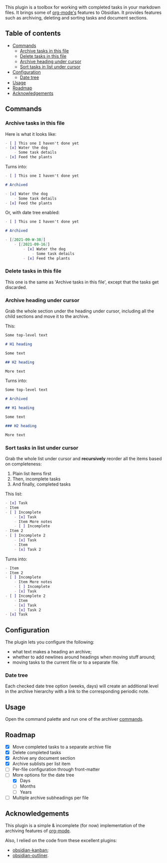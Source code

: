 This plugin is a toolbox for working with completed tasks in your markdown files. It brings some
of [org-mode's](https://orgmode.org/) features to Obsidian. It provides features such as archiving, deleting and sorting
tasks and document sections.

## Table of contents

- [Commands <a id="commands"></a>](#commands--a-id--commands----a-)
    * [Archive tasks in this file](#archive-tasks-in-this-file)
    * [Delete tasks in this file](#delete-tasks-in-this-file)
    * [Archive heading under cursor](#archive-heading-under-cursor)
    * [Sort tasks in list under cursor](#sort-tasks-in-list-under-cursor)
- [Configuration](#configuration)
    * [Date tree](#date-tree)
- [Usage](#usage)
- [Roadmap](#roadmap)
- [Acknowledgements](#acknowledgements)

## Commands <a id="commands"></a>

### Archive tasks in this file

Here is what it looks like:

```md
- [ ] This one I haven't done yet
- [x] Water the dog
    - Some task details
- [x] Feed the plants
```

Turns into:

```md
- [ ] This one I haven't done yet

# Archived

- [x] Water the dog
    - Some task details
- [x] Feed the plants
```

Or, with date tree enabled:

```md
- [ ] This one I haven't done yet

# Archived

- [[2021-09-W-38]]
    - [[2021-09-16]]
        - [x] Water the dog
            - Some task details
        - [x] Feed the plants
```

### Delete tasks in this file

This one is the same as 'Archive tasks in this file', except that the tasks get discarded.

### Archive heading under cursor

Grab the whole section under the heading under cursor, including all the child sections and move it to the archive.

This:

```markdown
Some top-level text

# H1 heading

Some text

## H2 heading

More text
```

Turns into:

```markdown
Some top-level text

# Archived

## H1 heading

Some text

### H2 heading

More text
```

### Sort tasks in list under cursor

Grab the whole list under cursor and **recursively** reorder all the items based on completeness:

1. Plain list items first
2. Then, incomplete tasks
3. And finally, completed tasks

This list:

```markdown
- [x] Task
- Item
- [ ] Incomplete
    - [x] Task
    - Item More notes
    - [ ] Incomplete
- Item 2
- [ ] Incomplete 2
    - [x] Task
    - Item
    - [x] Task 2
```

Turns into:

```markdown
- Item
- Item 2
- [ ] Incomplete
    - Item More notes
    - [ ] Incomplete
    - [x] Task
- [ ] Incomplete 2
    - Item
    - [x] Task
    - [x] Task 2
- [x] Task
```

## Configuration

The plugin lets you configure the following:

- what text makes a heading an archive;
- whether to add newlines around headings when moving stuff around;
- moving tasks to the current file or to a separate file.

### Date tree

Each checked date tree option (weeks, days) will create an additional level in the archive hierarchy with a link to the
corresponding periodic note.

## Usage

Open the command palette and run one of the archiver [commands](#commands).

## Roadmap

- [x] Move completed tasks to a separate archive file
- [x] Delete completed tasks
- [x] Archive any document section
- [x] Archive sublists per list item
- [ ] Per-file configuration through front-matter
- [ ] More options for the date tree
    - [x] Days
    - [ ] Months
    - [ ] Years
- [ ] Multiple archive subheadings per file

## Acknowledgements

This plugin is a simple & incomplete (for now) implementation of the archiving features
of [org-mode](https://orgmode.org/).

Also, I relied on the code from these excellent plugins:

- [obsidian-kanban](https://github.com/mgmeyers/obsidian-kanban);
- [obsidian-outliner](https://github.com/vslinko/obsidian-outliner).
